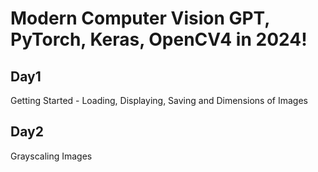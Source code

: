 # Modern Computer Vision GPT, PyTorch, Keras, OpenCV4 in 2024!
## Day1
Getting Started - Loading, Displaying, Saving and Dimensions of Images

## Day2
Grayscaling Images